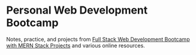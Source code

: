 # Personal Web Development Bootcamp

Notes, practice, and projects from [Full Stack Web Development Bootcamp with MERN Stack Projects](https://www.udemy.com/course/full-stack-web-development-bootcamp-with-mern-stack-projects) and various online resources.